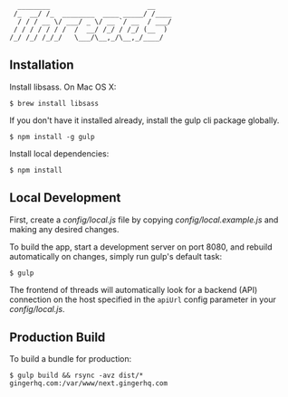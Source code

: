 ```
  ________                        __
 /_  __/ /_  ________  ____ _____/ /____
  / / / __ \/ ___/ _ \/ __ `/ __  / ___/
 / / / / / / /  /  __/ /_/ / /_/ (__  )
/_/ /_/ /_/_/   \___/\__,_/\__,_/____/

```


Installation
------------

Install libsass. On Mac OS X:

    $ brew install libsass

If you don't have it installed already, install the gulp cli package globally.

    $ npm install -g gulp

Install local dependencies:

    $ npm install


Local Development
-----------------

First, create a *config/local.js* file by copying *config/local.example.js* and
making any desired changes.

To build the app, start a development server on port 8080, and rebuild
automatically on changes, simply run gulp's default task:

    $ gulp

The frontend of threads will automatically look for a backend (API) connection
on the host specified in the `apiUrl` config parameter in your
*config/local.js*.


Production Build
----------------

To build a bundle for production:

    $ gulp build && rsync -avz dist/* gingerhq.com:/var/www/next.gingerhq.com
